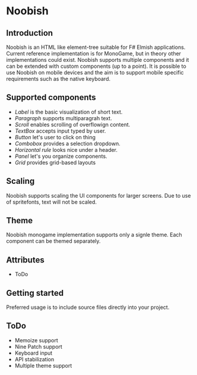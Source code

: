 # Noobish

## Introduction

Noobish is an HTML like element-tree suitable for F# Elmish applications. Current reference implementation is for MonoGame, but in theory other implementations could exist. Noobish supports multiple components and it can be extended with custom components (up to a point). It is possible to use Noobish on mobile devices and the aim is to support mobile specific requirements such as the native keyboard.

## Supported components

* *Label* is the basic visualization of short text.
* *Paragraph* supports multiparagrah text.
* *Scroll* enables scrolling of overflowign content.
* *TextBox* accepts input typed by user.
* *Button* let's user to click on thing
* *Combobox* provides a selection dropdown.
* *Horizontal rule* looks nice under a header.
* *Panel* let's you organize components.
* *Grid* provides grid-based layouts

## Scaling

Noobish supports scaling the UI components for larger screens. Due to use of spritefonts, text will not be scaled.

## Theme

Noobish monogame implementation supports only a signle theme. Each component can be themed separately.

## Attributes

* ToDo

## Getting started

Preferred usage is to include source files directly into your project.

## ToDo

* Memoize support
* Nine Patch support
* Keyboard input
* API stabilization
* Multiple theme support
